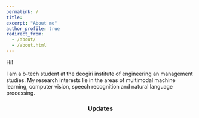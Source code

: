 ```yaml
---
permalink: /
title: 
excerpt: "About me"
author_profile: true
redirect_from: 
  - /about/
  - /about.html
---
```



Hi!

I am a b-tech student at the deogiri institute of engineering an management studies. My research interests lie in the areas of multimodal machine learning, computer vision, speech recognition and natural language processing.




<h3 align="center">Updates</h3>


<!--
git commit -am "add change to ________" && git push
-->

<!--
git add _pages/about.md && git commit -m "add change to _pages/about" && git push
-->

